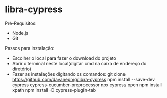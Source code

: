 # libra-cypress

Pré-Requisitos:
- Node.js
- Git

Passos para instalação:
- Escolher o local para fazer o download do projeto
- Abrir o terminal neste local(digitar cmd na caixa de endereço do diretório)
- Fazer as instalações digitando os comandos: 
                git clone  https://github.com/dayanepmg/libra-cypress
                npm install --save-dev cypress cypress-cucumber-preprocessor
                npx cypress open
                npm install xpath
                npm install -D cypress-plugin-tab
